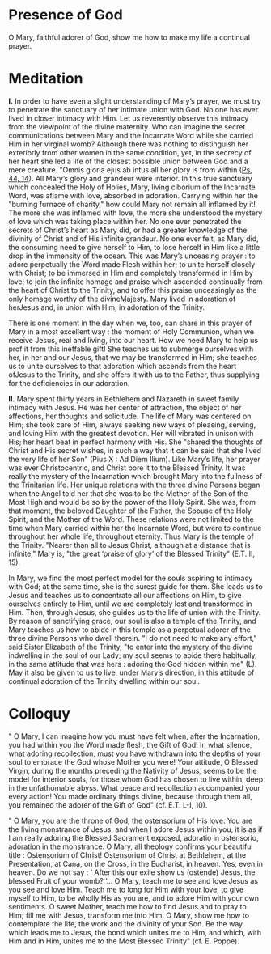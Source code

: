 # Presence of God

O Mary, faithful adorer of God, show me how to make my life a continual prayer.

# Meditation

**I.** In order to have even a slight understanding of Mary’s prayer, we must try to penetrate the sanctuary of her intimate union with God. No one has ever lived in closer intimacy with Him. Let us reverently observe this intimacy from the viewpoint of the divine maternity. Who can imagine the secret communications between Mary and the Incarnate Word while she carried Him in her virginal womb? Although there was nothing to distinguish her exteriorly from other women in the same condition, yet, in the secrecy of her heart she led a life of the closest possible union between God and a mere creature. "Omnis gloria ejus ab intus all her glory is from within ([Ps. 44, 14](https://vulgata.online/bible/Ps.44?ed=DR2&vfn=DR2.Ps.44.14:vs)). All Mary’s glory and grandeur were interior. In this true sanctuary which concealed the Holy of Holies, Mary, living ciborium of the Incarnate Word, was aflame with love, absorbed in adoration. Carrying within her the "burning furnace of charity," how could Mary not remain all inflamed by it! The more she was inflamed with love, the more she understood the mystery of love which was taking place within her. No one ever penetrated the secrets of Christ’s heart as Mary did, or had a greater knowledge of the divinity of Christ and of His infinite grandeur. No one ever felt, as Mary did, the consuming need to give herself to Him, to lose herself in Him like a little drop in the immensity of the ocean. This was Mary’s unceasing prayer : to adore perpetually the Word made Flesh within her; to unite herself closely with Christ; to be immersed in Him and completely transformed in Him by love; to join the infinite homage and praise which ascended continually from the heart of Christ to the Trinity, and to offer this praise unceasingly as the only homage worthy of the divineMajesty. Mary lived in adoration of herJesus and, in union with Him, in adoration of the Trinity.

There is one moment in the day when we, too, can share in this prayer of Mary in a most excellent way : the moment of Holy Communion, when we receive Jesus, real and living, into our heart. How we need Mary to help us prof it from this ineffable gift! She teaches us to submerge ourselves with her, in her and our Jesus, that we may be transformed in Him; she teaches us to unite ourselves to that adoration which ascends from the heart ofJesus to the Trinity, and she offers it with us to the Father, thus supplying for the deficiencies in our adoration.

**II.** Mary spent thirty years in Bethlehem and Nazareth in sweet family intimacy with Jesus. He was her center of attraction, the object of her affections, her thoughts and solicitude. The life of Mary was centered on Him; she took care of Him, always seeking new ways of pleasing, serving, and loving Him with the greatest devotion. Her will vibrated in unison with His; her heart beat in perfect harmony with His. She "shared the thoughts of Christ and His secret wishes, in such a way that it can be said that she lived the very life of her Son" (Pius X : Ad Diem Ilium). Like Mary’s life, her prayer was ever Christocentric, and Christ bore it to the Blessed Trinity. It was really the mystery of the Incarnation which brought Mary into the fullness of the Trinitarian life. Her unique relations with the three divine Persons began when the Angel told her that she was to be the Mother of the Son of the Most High and would be so by the power of the Holy Spirit. She was, from that moment, the beloved Daughter of the Father, the Spouse of the Holy Spirit, and the Mother of the Word. These relations were not limited to the time when Mary carried within her the Incarnate Word, but were to continue throughout her whole life, throughout eternity. Thus Mary is the temple of the Trinity. "Nearer than all to Jesus Christ, although at a distance that is infinite," Mary is, "the great ‘praise of glory’ of the Blessed Trinity" (E.T. II, 15).

In Mary, we find the most perfect model for the souls aspiring to intimacy with God; at the same time, she is the surest guide for them. She leads us to Jesus and teaches us to concentrate all our affections on Him, to give ourselves entirely to Him, until we are completely lost and transformed in Him. Then, through Jesus, she guides us to the life of union with the Trinity. By reason of sanctifying grace, our soul is also a temple of the Trinity, and Mary teaches us how to abide in this temple as a perpetual adorer of the three divine Persons who dwell therein. "I do not need to make any effort," said Sister Elizabeth of the Trinity, "to enter into the mystery of the divine indwelling in the soul of our Lady; my soul seems to abide there habitually, in the same attitude that was hers : adoring the God hidden within me" (L). May it also be given to us to live, under Mary’s direction, in this attitude of continual adoration of the Trinity dwelling within our soul.

# Colloquy

" O Mary, I can imagine how you must have felt when, after the Incarnation, you had within you the Word made flesh, the Gift of God! In what silence, what adoring recollection, must you have withdrawn into the depths of your soul to embrace the God whose Mother you were! Your attitude, O Blessed Virgin, during the months preceding the Nativity of Jesus, seems to be the model for interior souls, for those whom God has chosen to live within, deep in the unfathomable abyss. What peace and recollection accompanied your every action! You made ordinary things divine, because through them all, you remained the adorer of the Gift of God" (cf. E.T. L-I, 10).

" O Mary, you are the throne of God, the ostensorium of His love. You are the living monstrance of Jesus, and when I adore Jesus within you, it is as if I am really adoring the Blessed Sacrament exposed, adoratio in ostensorio, adoration in the monstrance. O Mary, all theology confirms your beautiful title : Ostensorium of Christ! Ostensorium of Christ at Bethlehem, at the Presentation, at Cana, on the Cross, in the Eucharist, in heaven. Yes, even in heaven. Do we not say : ‘ After this our exile show us (ostende) Jesus, the blessed Fruit of your womb? ’... O Mary, teach me to see and love Jesus as you see and love Him. Teach me to long for Him with your love, to give myself to Him, to be wholly His as you are, and to adore Him with your own sentiments. O sweet Mother, teach me how to find Jesus and to pray to Him; fill me with Jesus, transform me into Him. O Mary, show me how to contemplate the life, the work and the divinity of your Son. Be the way which leads me to Jesus, the bond which unites me to Him, and which, with Him and in Him, unites me to the Most Blessed Trinity" (cf. E. Poppe).
